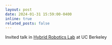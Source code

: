 ```yaml
---
layout: post
date: 2024-01-31 15:59:00-0400
inline: true
related_posts: false
---
```


Invited talk in [Hybrid Robotics Lab](https://hybrid-robotics.berkeley.edu/) at UC Berkeley